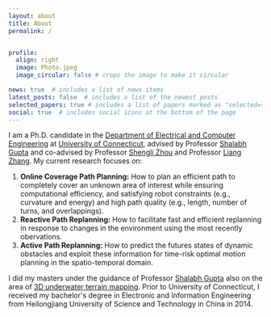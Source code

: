 ```yaml
---
layout: about
title: About
permalink: /


profile:
  align: right
  image: Photo.jpeg
  image_circular: false # crops the image to make it circular

news: true  # includes a list of news items
latest_posts: false  # includes a list of the newest posts
selected_papers: true # includes a list of papers marked as "selected={true}"
social: true  # includes social icons at the bottom of the page
---
```


I am a Ph.D. candidate in the [Department of Electrical and Computer Engineering](https://www.ee.uconn.edu/) at [University of Connecticut](https://uconn.edu/), advised by Professor [Shalabh Gupta](https://www.ee.uconn.edu/shalabh-gupta/) and co-advised by Professor [Shengli Zhou](https://www.ee.uconn.edu/shengli-zhou/) and Professor [Liang Zhang](https://www.ee.uconn.edu/liang-zhang/). My current research focuses on:

1. **Online Coverage Path Planning:** How to plan an efficient path to completely cover an unknown area of interest while ensuring computational efficiency, and satisfying robot constraints (e.g., curvature and energy) and high path quality (e.g., length, number of turns, and overlappings).
2. **Reactive Path Replanning:** How to facilitate fast and efficient replanning in response to changes in the environment using the most recently obervations.
3. **Active Path Replanning:** How to predict the futures states of dynamic obstacles and exploit these information for time-risk optimal motion planning in the spatio-temporal domain.

I did my masters under the guidance of Professor [Shalabh Gupta](https://www.ee.uconn.edu/shalabh-gupta/) also on the area of [3D underwater terrain mapping](https://digitalcommons.lib.uconn.edu/gs_theses/1133/). Prior to University of Connecticut, I received my bachelor's degree in Electronic and Information Engineering from Heilongjiang University of Science and Technology in China in 2014.
